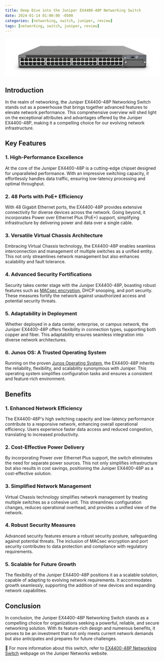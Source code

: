 ```yaml
---
title: Deep Dive into the Juniper EX4400-48P Networking Switch
date: 2024-01-14 01:00:00 -0500
categories: [networking, switch, juniper, review]
tags: [networking, switch, juniper, review]
---
```


![Deep Dive into the Juniper EX4400-48P Networking Switch](/assets/img/posts/2024/juniper_ex4400_switch/juniper_ex4400_switch.png)




## Introduction

In the realm of networking, the Juniper EX4400-48P Networking Switch stands out as a powerhouse that brings together advanced features to elevate network performance. This comprehensive overview will shed light on the exceptional attributes and advantages offered by the Juniper EX4400-48P, making it a compelling choice for our evolving network infrastructure.

## Key Features

### 1. **High-Performance Excellence**

At the core of the Juniper EX4400-48P is a cutting-edge chipset designed for unparalleled performance. With an impressive switching capacity, it effortlessly handles data traffic, ensuring low-latency processing and optimal throughput.

### 2. **48 Ports with PoE+ Efficiency**

With 48 Gigabit Ethernet ports, the EX4400-48P provides extensive connectivity for diverse devices across the network. Going beyond, it incorporates Power over Ethernet Plus (PoE+) support, simplifying infrastructure by delivering power and data over a single cable.

### 3. **Versatile Virtual Chassis Architecture**

Embracing Virtual Chassis technology, the EX4400-48P enables seamless interconnection and management of multiple switches as a unified entity. This not only streamlines network management but also enhances scalability and fault tolerance.

### 4. **Advanced Security Fortifications**

Security takes center stage with the Juniper EX4400-48P, boasting robust features such as [MACsec encryption](https://www.juniper.net/documentation/us/en/software/junos/security-services/topics/topic-map/understanding_media_access_control_security_qfx_ex.html), DHCP snooping, and port security. These measures fortify the network against unauthorized access and potential security threats.

### 5. **Adaptability in Deployment**

Whether deployed in a data center, enterprise, or campus network, the Juniper EX4400-48P offers flexibility in connection types, supporting both copper and fiber. This adaptability ensures seamless integration into diverse network architectures.

### 6. **Junos OS: A Trusted Operating System**

Running on the proven [Junos Operating System](https://www.juniper.net/documentation/us/en/software/junos/junos-overview/topics/concept/junos-software-introduction.html), the EX4400-48P inherits the reliability, flexibility, and scalability synonymous with Juniper. This operating system simplifies configuration tasks and ensures a consistent and feature-rich environment.

## Benefits

### 1. **Enhanced Network Efficiency**

The EX4400-48P's high switching capacity and low-latency performance contribute to a responsive network, enhancing overall operational efficiency. Users experience faster data access and reduced congestion, translating to increased productivity.

### 2. **Cost-Effective Power Delivery**

By incorporating Power over Ethernet Plus support, the switch eliminates the need for separate power sources. This not only simplifies infrastructure but also results in cost savings, positioning the Juniper EX4400-48P as a cost-effective solution.

### 3. **Simplified Network Management**

Virtual Chassis technology simplifies network management by treating multiple switches as a cohesive unit. This streamlines configuration changes, reduces operational overhead, and provides a unified view of the network.

### 4. **Robust Security Measures**

Advanced security features ensure a robust security posture, safeguarding against potential threats. The inclusion of MACsec encryption and port security contributes to data protection and compliance with regulatory requirements.

### 5. **Scalable for Future Growth**

The flexibility of the Juniper EX4400-48P positions it as a scalable solution, capable of adapting to evolving network requirements. It accommodates growth seamlessly, supporting the addition of new devices and expanding network capabilities.

## Conclusion

In conclusion, the Juniper EX4400-48P Networking Switch stands as a compelling choice for organizations seeking a powerful, reliable, and secure networking solution. With its feature-rich design and numerous benefits, it proves to be an investment that not only meets current network demands but also anticipates and prepares for future challenges.


📝 For more information about this switch, refer to [EX4400-48P Networking Switch](https://www.juniper.net/us/en/products/switches/ex-series/ex4400-ethernet-switch.html) webpage on the Juniper Networks website.
